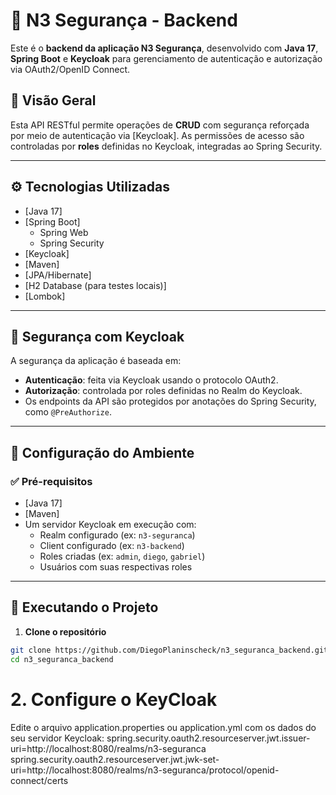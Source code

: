 # 🔐 N3 Segurança - Backend

Este é o **backend da aplicação N3 Segurança**, desenvolvido com **Java 17**, **Spring Boot** e **Keycloak** para gerenciamento de autenticação e autorização via OAuth2/OpenID Connect.

## 📌 Visão Geral

Esta API RESTful permite operações de **CRUD** com segurança reforçada por meio de autenticação via [Keycloak]. As permissões de acesso são controladas por **roles** definidas no Keycloak, integradas ao Spring Security.

---

## ⚙️ Tecnologias Utilizadas

- [Java 17]
- [Spring Boot]
  - Spring Web
  - Spring Security
- [Keycloak]
- [Maven]
- [JPA/Hibernate]
- [H2 Database (para testes locais)]
- [Lombok]

---

## 🔐 Segurança com Keycloak

A segurança da aplicação é baseada em:

- **Autenticação**: feita via Keycloak usando o protocolo OAuth2.
- **Autorização**: controlada por roles definidas no Realm do Keycloak.
- Os endpoints da API são protegidos por anotações do Spring Security, como `@PreAuthorize`.

---

## 🔧 Configuração do Ambiente

### ✅ Pré-requisitos

- [Java 17]
- [Maven]
- Um servidor Keycloak em execução com:
  - Realm configurado (ex: `n3-seguranca`)
  - Client configurado (ex: `n3-backend`)
  - Roles criadas (ex: `admin`, `diego`, `gabriel`)
  - Usuários com suas respectivas roles

---

## 🚀 Executando o Projeto

1. **Clone o repositório**

```bash
git clone https://github.com/DiegoPlaninscheck/n3_seguranca_backend.git
cd n3_seguranca_backend

```

# 2. Configure o KeyCloak

Edite o arquivo application.properties ou application.yml com os dados do seu servidor Keycloak:
spring.security.oauth2.resourceserver.jwt.issuer-uri=http://localhost:8080/realms/n3-seguranca
spring.security.oauth2.resourceserver.jwt.jwk-set-uri=http://localhost:8080/realms/n3-seguranca/protocol/openid-connect/certs
